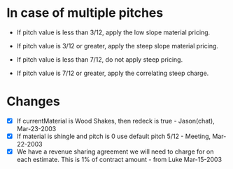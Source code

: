 # In case of multiple pitches

- If pitch value is less than 3/12, apply the low slope material pricing.
- If pitch value is 3/12 or greater, apply the steep slope material pricing.

- If pitch value is less than 7/12, do not apply steep pricing.
- If pitch value is 7/12 or greater, apply the correlating steep charge.

# Changes

- [x] If currentMaterial is Wood Shakes, then redeck is true - Jason(chat), Mar-23-2003
- [x] If material is shingle and pitch is 0 use default pitch 5/12 - Meeting, Mar-22-2003
- [x] We have a revenue sharing agreement we will need to charge for on each estimate. This is 1% of contract amount -
  from Luke Mar-15-2003   
